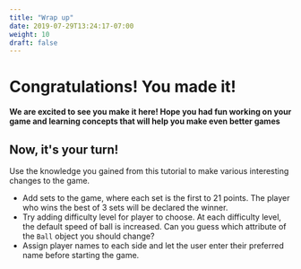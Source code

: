 ```yaml
---
title: "Wrap up"
date: 2019-07-29T13:24:17-07:00
weight: 10
draft: false
---
```


# Congratulations! You made it!
**We are excited to see you make it here! Hope you had fun working on your game and learning concepts that will help you make even better games**


## Now, it's your turn!
Use the knowledge you gained from this tutorial to make various interesting changes to the game.
- Add sets to the game, where each set is the first to 21 points. The player who wins the best of 3 sets will be declared the winner.
- Try adding difficulty level for player to choose. At each difficulty level, the default speed of ball is increased. Can you guess which attribute of the `Ball` object you should change?
- Assign player names to each side and let the user enter their preferred name before starting the game.



